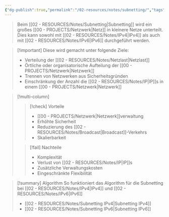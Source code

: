 ```yaml
---
{"dg-publish":true,"permalink":"/02-resources/notes/subnetting/","tags":["netzwerk/ip","netzwerk/ip/ipv4","netzwerk/ip/ipv6","prüfungsrelevant"],"noteIcon":""}
---
```


>Beim [[02 - RESOURCES/Notes/Subnetting\|Subnetting]] wird ein großes [[00 - PROJECTS/Netzwerk\|Netz]] in kleinere Netze unterteilt. 
>Dies kann sowohl mit [[02 - RESOURCES/Notes/IPv4\|IPv4]] als auch mit [[02 - RESOURCES/Notes/IPv6\|IPv6]] durchgeführt werden.


>[!important] Diese wird gemacht unter folgende Ziele:
>- Verteilung der [[02 - RESOURCES/Notes/Netzlast\|Netzlast]]
>- Örtliche oder organisatorische Aufteilung der [[00 - PROJECTS/Netzwerk\|Netzwerk]]
>- Trennen von Netzwerken aus Sicherheitsgründen
>- Einschränkung der Anzahl die [[02 - RESOURCES/Notes/IP\|IP]]s in einem [[00 - PROJECTS/Netzwerk\|Netzwerk]]

>[!multi-column]
> 
>>[!check] Vorteile
>>- [[00 - PROJECTS/Netzwerk\|Netzwerk]]verwaltung
>>- Erhöhte Sicherheit
>>- Reduzierung des [[02 - RESOURCES/Notes/Broadcast\|Broadcast]]-Verkehrs
>>- Skalierbarkeit
> 
>>[!fail] Nachteile
>>- Komplexität
>>- Verlust von [[02 - RESOURCES/Notes/IP\|IP]]s
>>- Zusätzliche Verwaltungskosten
>>- Eingeschränkte Flexibilität

>[!summary] Algorithm
>So funktioniert das Algorithm für die Subnetting bei [[02 - RESOURCES/Notes/IPv4\|IPv4]] und [[02 - RESOURCES/Notes/IPv6\|IPv6]]
>- [[02 - RESOURCES/Notes/Subnetting IPv4\|Subnetting IPv4]]
>- [[02 - RESOURCES/Notes/Subnetting IPv6\|Subnetting IPv6]]
